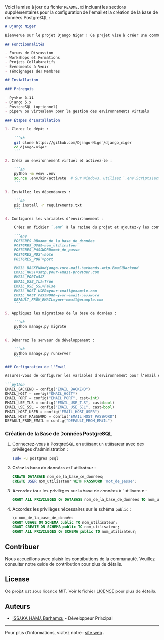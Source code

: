 Voici la mise à jour du fichier `README.md` incluant les sections supplémentaires pour la configuration de l'email et la création de la base de données PostgreSQL :

```markdown
# Django Niger

Bienvenue sur le projet Django Niger ! Ce projet vise à créer une communauté dynamique et passionnée autour du framework Django au Niger. Notre objectif est de connecter les développeurs, novices et experts, pour partager des connaissances, collaborer sur des projets, et promouvoir le développement web avec Django et Python.

## Fonctionnalités

- Forums de Discussion
- Workshops et Formations
- Projets Collaboratifs
- Événements à Venir
- Témoignages des Membres

## Installation

### Prérequis

- Python 3.11
- Django 5.x
- PostgreSQL (optionnel)
- pipenv ou virtualenv pour la gestion des environnements virtuels

### Étapes d'Installation

1. Clonez le dépôt :

    ```sh
    git clone https://github.com/Django-Niger/django_niger
    cd django-niger
    ```

2. Créez un environnement virtuel et activez-le :

    ```sh
    python -m venv .env
    source .env/bin/activate  # Sur Windows, utilisez `.env\Scripts\activate`
    ```

3. Installez les dépendances :

    ```sh
    pip install -r requirements.txt
    ```

4. Configurez les variables d'environnement :

    Créez un fichier `.env` à la racine du projet et ajoutez-y les configurations suivantes :

    ```env
    POSTGRES_DB=nom_de_la_base_de_données
    POSTGRES_USER=nom_utilisateur
    POSTGRES_PASSWORD=mot_de_passe
    POSTGRES_HOST=hôte
    POSTGRES_PORT=port

    EMAIL_BACKEND=django.core.mail.backends.smtp.EmailBackend
    EMAIL_HOST=smtp.your-email-provider.com
    EMAIL_PORT=587
    EMAIL_USE_TLS=True
    EMAIL_USE_SSL=False
    EMAIL_HOST_USER=your-email@example.com
    EMAIL_HOST_PASSWORD=your-email-password
    DEFAULT_FROM_EMAIL=your-email@example.com
    ```

5. Appliquez les migrations de la base de données :

    ```sh
    python manage.py migrate
    ```

6. Démarrez le serveur de développement :

    ```sh
    python manage.py runserver
    ```

### Configuration de l'Email

Assurez-vous de configurer les variables d'environnement pour l'email dans votre fichier `.env` comme mentionné ci-dessus. Voici un rappel des paramètres :

```python
EMAIL_BACKEND = config("EMAIL_BACKEND")
EMAIL_HOST = config("EMAIL_HOST")
EMAIL_PORT = config("EMAIL_PORT", cast=int)
EMAIL_USE_TLS = config("EMAIL_USE_TLS", cast=bool)
EMAIL_USE_SSL = config("EMAIL_USE_SSL", cast=bool)
EMAIL_HOST_USER = config("EMAIL_HOST_USER")
EMAIL_HOST_PASSWORD = config("EMAIL_HOST_PASSWORD")
DEFAULT_FROM_EMAIL = config("DEFAULT_FROM_EMAIL")
```

### Création de la Base de Données PostgreSQL

1. Connectez-vous à PostgreSQL en utilisant un utilisateur avec des privilèges d'administration :

    ```sh
    sudo -u postgres psql
    ```

2. Créez la base de données et l'utilisateur :

    ```sql
    CREATE DATABASE nom_de_la_base_de_données;
    CREATE USER nom_utilisateur WITH PASSWORD 'mot_de_passe';
    ```

3. Accordez tous les privilèges sur la base de données à l'utilisateur :

    ```sql
    GRANT ALL PRIVILEGES ON DATABASE nom_de_la_base_de_données TO nom_utilisateur;
    ```

4. Accordez les privilèges nécessaires sur le schéma `public` :

    ```sql
    \c nom_de_la_base_de_données
    GRANT USAGE ON SCHEMA public TO nom_utilisateur;
    GRANT CREATE ON SCHEMA public TO nom_utilisateur;
    GRANT ALL PRIVILEGES ON SCHEMA public TO nom_utilisateur;
    ```

## Contribuer

Nous accueillons avec plaisir les contributions de la communauté. Veuillez consulter notre [guide de contribution](CONTRIBUTING.md) pour plus de détails.

## License

Ce projet est sous licence MIT. Voir le fichier [LICENSE](LICENSE) pour plus de détails.

## Auteurs

- [ISSAKA HAMA Barhamou](https://github.com/HamaBarhamou) - Développeur Principal

---

Pour plus d'informations, visitez notre : [site web](http://www.djangoniger.org) .
```
